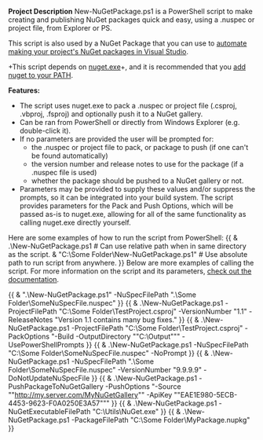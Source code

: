 **Project Description**
New-NuGetPackage.ps1 is a PowerShell script to make creating and publishing NuGet packages quick and easy, using a .nuspec or project file, from Explorer or PS.

This script is also used by a NuGet Package that you can use to [automate making your project's NuGet packages in Visual Studio](NuGet-Package-To-Create-A-NuGet-Package-From-Your-Project-After-Every-Build).

+This script depends on [nuget.exe](https://nuget.codeplex.com/releases/view/58939)+, and it is recommended that you [add nuget to your PATH](Add-NuGet.exe-To-Your-PATH).

**Features:**
* The script uses nuget.exe to pack a .nuspec or project file (.csproj, .vbproj, .fsproj) and optionally push it to a NuGet gallery.
* Can be ran from PowerShell or directly from Windows Explorer (e.g. double-click it).
* If no parameters are provided the user will be prompted for:
	* the .nuspec or project file to pack, or package to push (if one can't be found automatically)
	* the version number and release notes to use for the package (if a .nuspec file is used)
	* whether the package should be pushed to a NuGet gallery or not.
* Parameters may be provided to supply these values and/or suppress the prompts, so it can be integrated into your build system.
The script provides parameters for the Pack and Push Options, which will be passed as-is to nuget.exe, allowing for all of the same functionality as calling nuget.exe directly yourself.

Here are some examples of how to run the script from PowerShell:
{{
& .\New-NuGetPackage.ps1    # Can use relative path when in same directory as the script.
& "C:\Some Folder\New-NuGetPackage.ps1"   # Use absolute path to run script from anywhere.
}}
Below are more examples of calling the script.  For more information on the script and its parameters, [check out the documentation](documentation).

{{
& ".\New-NuGetPackage.ps1" -NuSpecFilePath ".\Some Folder\SomeNuSpecFile.nuspec"
}}
{{
& .\New-NuGetPackage.ps1 -ProjectFilePath "C:\Some Folder\TestProject.csproj" -VersionNumber "1.1" -ReleaseNotes "Version 1.1 contains many bug fixes."
}}
{{
& .\New-NuGetPackage.ps1 -ProjectFilePath "C:\Some Folder\TestProject.csproj" -PackOptions "-Build -OutputDirectory ""C:\Output""" -UsePowerShellPrompts
}}
{{
& .\New-NuGetPackage.ps1 -NuSpecFilePath "C:\Some Folder\SomeNuSpecFile.nuspec" -NoPrompt
}}
{{
& .\New-NuGetPackage.ps1 -NuSpecFilePath ".\Some Folder\SomeNuSpecFile.nuspec" -VersionNumber "9.9.9.9" -DoNotUpdateNuSpecFile
}}
{{
& .\New-NuGetPackage.ps1 -PushPackageToNuGetGallery -PushOptions "-Source ""http://my.server.com/MyNuGetGallery"" -ApiKey ""EAE1E980-5ECB-4453-9623-F0A0250E3A57"""
}}
{{
& .\New-NuGetPackage.ps1 -NuGetExecutableFilePath "C:\Utils\NuGet.exe"
}}
{{
& .\New-NuGetPackage.ps1 -PackageFilePath "C:\Some Folder\MyPackage.nupkg"
}}

